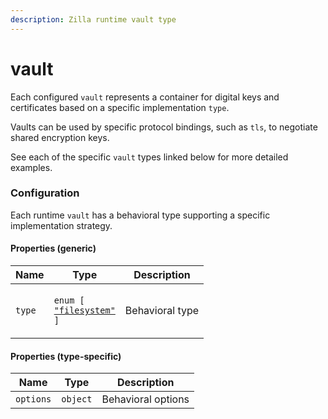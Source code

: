 ```yaml
---
description: Zilla runtime vault type
---
```


# vault

Each configured `vault` represents a container for digital keys and certificates based on a specific implementation `type`.

Vaults can be used by specific protocol bindings, such as `tls`, to negotiate shared encryption keys.

See each of the specific `vault` types linked below for more detailed examples.

### Configuration

Each runtime `vault` has a behavioral type supporting a specific implementation strategy.

#### Properties (generic)

| Name   | Type                                                                                                          | Description     |
| ------ | ------------------------------------------------------------------------------------------------------------- | --------------- |
| `type` | <p><code>enum [</code><br>  <a href="vault-filesystem.md"><code>"filesystem"</code></a><br><code>]</code></p> | Behavioral type |

#### Properties (type-specific)

| Name      | Type     | Description        |
| --------- | -------- | ------------------ |
| `options` | `object` | Behavioral options |
